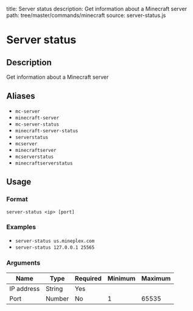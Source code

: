 title: Server status
description: Get information about a Minecraft server
path: tree/master/commands/minecraft
source: server-status.js

# Server status

## Description

Get information about a Minecraft server

## Aliases

* `mc-server`
* `minecraft-server`
* `mc-server-status`
* `minecraft-server-status`
* `serverstatus`
* `mcserver`
* `minecraftserver`
* `mcserverstatus`
* `minecraftserverstatus`

## Usage

### Format

`server-status <ip> [port]`

### Examples

* `server-status us.mineplex.com`
* `server-status 127.0.0.1 25565`

### Arguments

| Name       | Type   | Required | Minimum | Maximum |
|------------|--------|----------|---------|---------|
| IP address | String   | Yes      |         |         |
| Port       | Number | No       | 1       | 65535   |
